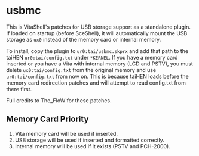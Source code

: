 usbmc
=====
This is VitaShell's patches for USB storage support as a standalone plugin. If 
loaded on startup (before SceShell), it will automatically mount the USB 
storage as `ux0` instead of the memory card or internal memory.

To install, copy the plugin to `ur0:tai/usbmc.skprx` and add that path to the 
taiHEN `ur0:tai/config.txt` under `*KERNEL`. If you have a memory card inserted 
or you have a Vita with internal memory (LCD and PSTV), you must delete 
`ux0:tai/config.txt` from the original memory and use `ur0:tai/config.txt` from 
now on. This is because taiHEN loads before the memory card redirection patches 
and will attempt to read config.txt from there first.

Full credits to The_FloW for these patches.

## Memory Card Priority

1. Vita memory card will be used if inserted.
2. USB storage will be used if inserted and formatted correctly.
3. Internal memory will be used if it exists (PSTV and PCH-2000).
